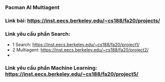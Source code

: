### Pacman AI Multiagent

### Link bài: https://inst.eecs.berkeley.edu/~cs188/fa20/projects/

### Link yêu cầu phần Search: 
+ 1 Search: https://inst.eecs.berkeley.edu/~cs188/fa20/project1/
+ 2 Multiagent: https://inst.eecs.berkeley.edu/~cs188/fa20/project2/
+ 

### Link yêu cầu phần Machine Learning: https://inst.eecs.berkeley.edu/~cs188/fa20/project5/
